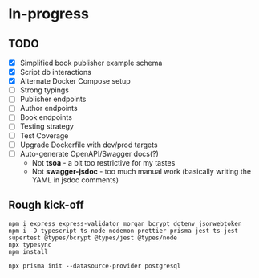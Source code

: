 # In-progress

## TODO

- [x] Simplified book publisher example schema
- [x] Script db interactions
- [x] Alternate Docker Compose setup
- [ ] Strong typings
- [ ] Publisher endpoints
- [ ] Author endpoints
- [ ] Book endpoints
- [ ] Testing strategy
- [ ] Test Coverage
- [ ] Upgrade Dockerfile with dev/prod targets
- [ ] Auto-generate OpenAPI/Swagger docs(?)
  - Not **tsoa** - a bit too restrictive for my tastes
  - Not **swagger-jsdoc** - too much manual work (basically writing the YAML in jsdoc comments)

## Rough kick-off

```shell
npm i express express-validator morgan bcrypt dotenv jsonwebtoken
npm i -D typescript ts-node nodemon prettier prisma jest ts-jest supertest @types/bcrypt @types/jest @types/node
npx typesync
npm install

npx prisma init --datasource-provider postgresql
```
